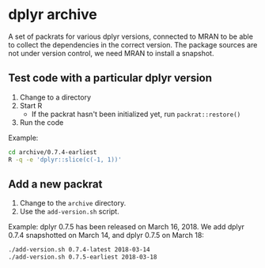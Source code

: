 # dplyr archive

A set of packrats for various dplyr versions, connected to MRAN to be able to collect the dependencies in the correct version. The package sources are not under version control, we need MRAN to install a snapshot.

## Test code with a particular dplyr version

1. Change to a directory
1. Start R
    - If the packrat hasn't been initialized yet, run `packrat::restore()`
1. Run the code

Example:

```sh
cd archive/0.7.4-earliest
R -q -e 'dplyr::slice(c(-1, 1))'
```

## Add a new packrat

1. Change to the `archive` directory.
1. Use the `add-version.sh` script.

Example: dplyr 0.7.5 has been released on March 16, 2018. We add dplyr 0.7.4 snapshotted on March 14, and dplyr 0.7.5 on March 18:

```sh
./add-version.sh 0.7.4-latest 2018-03-14
./add-version.sh 0.7.5-earliest 2018-03-18
```
